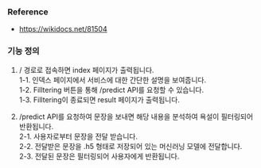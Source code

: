 ### Reference
- https://wikidocs.net/81504


### 기능 정의
1. / 경로로 접속하면 index 페이지가 출력됩니다.  
    1-1. 인덱스 페이지에서 서비스에 대한 간단한 설명을 보여줍니다.  
    1-2. Filltering 버튼을 통해 /predict API를 요청할 수 있습니다.  
    1-3. Filltering이 종료되면 result 페이지가 출력됩니다.
  
2. /predict API를 요청하여 문장을 보내면 해당 내용을 분석하여 욕설이 필터링되어 반환됩니다.  
    2-1. 사용자로부터 문장을 전달 받습니다.  
    2-2. 전달받은 문장을 .h5 형태로 저장되어 있는 머신러닝 모델에 전달합니다.  
    2-3. 전달된 문장은 필터링되어 사용자에게 반환됩니다.